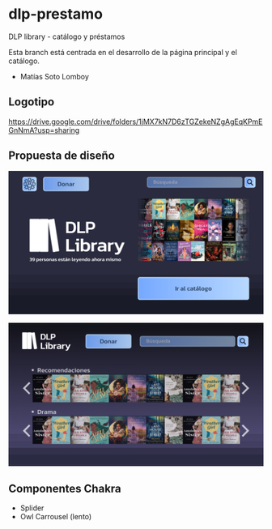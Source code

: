 # dlp-prestamo
DLP library - catálogo y préstamos

Esta branch está centrada en el desarrollo de la página principal y el catálogo.
- Matías Soto Lomboy

## Logotipo

https://drive.google.com/drive/folders/1jMX7kN7D6zTGZekeNZgAgEqKPmEGnNmA?usp=sharing

## Propuesta de diseño

![](https://github.com/LeaffLovesBingus/dlp-prestamo/blob/main/Graphics/PaginaPrincipal.png)

![](https://github.com/LeaffLovesBingus/dlp-prestamo/blob/main/Graphics/Catalogo.png)

## Componentes Chakra
- Splider
- Owl Carrousel (lento)

